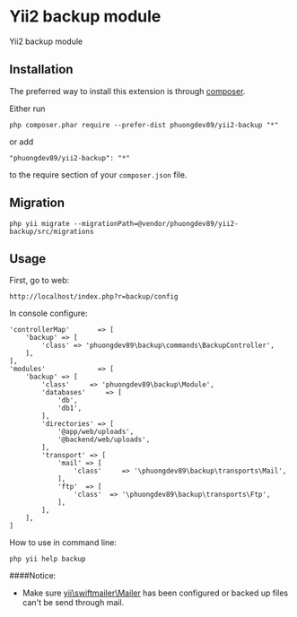 Yii2 backup module
==================
Yii2 backup module

Installation
------------

The preferred way to install this extension is through [composer](http://getcomposer.org/download/).

Either run

```
php composer.phar require --prefer-dist phuongdev89/yii2-backup "*"
```

or add

```
"phuongdev89/yii2-backup": "*"
```

to the require section of your `composer.json` file.


Migration
-----

```
php yii migrate --migrationPath=@vendor/phuongdev89/yii2-backup/src/migrations
```

Usage
-----
First, go to web:

```
http://localhost/index.php?r=backup/config
```

In console configure:

```[php]
'controllerMap'       => [
    'backup' => [
        'class' => 'phuongdev89\backup\commands\BackupController',
    ],
],
'modules'             => [
    'backup' => [
        'class'     => 'phuongdev89\backup\Module',
        'databases'     => [
            'db',
            'db1',
        ],
        'directories' => [
            '@app/web/uploads',
            '@backend/web/uploads',
        ],
        'transport' => [
            'mail' => [
                'class'     => '\phuongdev89\backup\transports\Mail',
            ],
            'ftp'  => [
                'class'  => '\phuongdev89\backup\transports\Ftp',
            ],
        ],
    ],
]
```

How to use in command line:

```
php yii help backup
```

####Notice:

* Make sure [yii\swiftmailer\Mailer](http://www.yiiframework.com/doc-2.0/yii-swiftmailer-mailer.html) has been
  configured or backed up files can't be send through mail.
